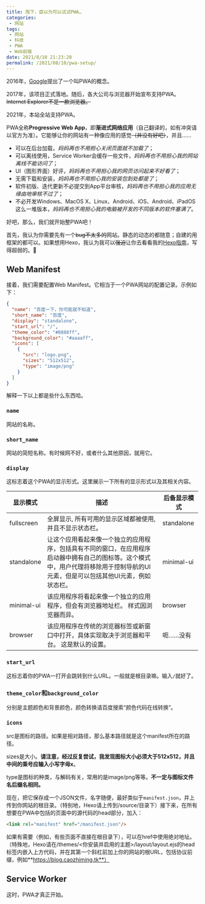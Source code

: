 ```yaml
---
title: 陛下，臣以为可以试试PWA…
categories:
 - 网站
tags:
 - 网站
 - 科技
 - PWA
 - Web前端
date: 2021/8/10 21:23:20
permalink: /2021/08/10/pwa-setup/
---
```


2016年，[Google](https://google.com)提出了一个叫PWA的概念。

2017年，该项目正式落地。随后，各大公司与浏览器开始宣布支持PWA。~~Internet Explorer不是一款浏览器。~~

2021年，本站全站支持PWA。

<!-- more -->

PWA全称**Progressive Web App**，即**渐进式网络应用**（自己翻译的，如有冲突请以官方为准）。它能够让你的网站有一种像应用的感觉~~（并没有好吧）~~，并且……

- 可以在后台加载，*妈妈再也不用担心关闭页面就不加载了*；
- 可以离线使用，Service Worker会缓存一些文件，*妈妈再也不用担心我的网站离线不能访问了*；
- UI（图形界面）好评，*妈妈再也不用担心我的网页访问起来不好看了*；
- 无需下载和安装，*妈妈再也不用担心我的安装包到处都是了*；
- 软件初版、迭代更新不必提交到App平台审核，*妈妈再也不用担心我的应用无缘由地审核不过了*；
- 不必开发Windows、MacOS X、Linux、Android、iOS、Android、iPadOS这么一堆版本，*妈妈再也不用担心我的电脑被开发的不同版本的软件塞满了*。

好吧，那么，我们就开始整PWA吧！

首先，我认为你需要先有一个~~bug不太多的~~网站。静态的动态的都随意；自建的用框架的都可以。如果想用Hexo，我认为我可以~~强迫~~让你去看看我的[Hexo指南](https://blog.caozhiming.tk/2021/05/04/how-to-setup-hexo/)，写得超弱的。🤣

## Web Manifest
接着，我们需要配置Web Manifest。它相当于一个PWA网站的配置记录。示例如下：

```json
{
  "name": "百度一下，你可能就不知道",
  "short_name": "百度",
  "display": "standalone",
  "start_url": "/",
  "theme_color": "#8888ff",
  "background_color": "#aaaaff",
  "icons": [
    {
      "src": "logo.png",
      "sizes": "512x512",
      "type": "image/png"
    }
  ]
}
```

解释一下以上都是些什么东西哈。

### ```name```
网站的名称。

### ```short_name```
网站的简短名称。有时候网不好，或者什么其他原因，就用它。

### ```display```
这标志着这个PWA的显示形式。这里展示一下所有的显示形式以及其相关内容。

| 显示模式 | 描述 | 后备显示模式 |
| --- | --- | --- |
| fullscreen | 全屏显示, 所有可用的显示区域都被使用, 并且不显示状态栏。 | standalone |
| standalone | 让这个应用看起来像一个独立的应用程序，包括具有不同的窗口，在应用程序启动器中拥有自己的图标等。这个模式中，用户代理将移除用于控制导航的UI元素，但是可以包括其他UI元素，例如状态栏。 | minimal-ui |
| minimal-ui | 该应用程序将看起来像一个独立的应用程序，但会有浏览器地址栏。 样式因浏览器而异。 | browser |
| browser | 该应用程序在传统的浏览器标签或新窗口中打开，具体实现取决于浏览器和平台。 这是默认的设置。 | 呃……没有 |

### ```start_url```
这标志着你的PWA一打开会跳转到什么URL。一般就是根目录嘛。输入```/```就好了。

### ```theme_color```和```background_color```
分别是主题颜色和背景颜色，颜色转换请百度搜索“颜色代码在线转换”。

### ```icons```
src是图标的路径。如果是相对路径，那么基本路径就是这个manifest所在的路径。

sizes是大小。**请注意，经过反复尝试，我发现图标大小必须大于512x512，并且中间的乘号应输入小写字母x**。

type是图标的种类，与解码有关，常用的是image/png等等。**不一定与图标文件名后缀名相同。**

现在，把它保存成一个JSON文件，名字随便，最好类似于```manifest.json```，并上传到你网站的根目录。（特别地，Hexo请上传到/source/目录下）接下来，在所有想要在PWA中包括的页面中的源代码的head部分，加入：

```html
<link rel="manifest" href="/manifest.json"/>
```

如果有需要（例如，有些页面不直接在根目录下），可以在href中使用绝对地址。（特殊地，Hexo请在/themes/<你安装并启用的主题>/layout/layout.ejs的head标签内嵌入上方代码，并在其第一个斜杠前加上你的网站的根URL，包括协议前缀，例如**https://blog.caozhiming.tk**）

## Service Worker

这时，PWA才真正开始。


